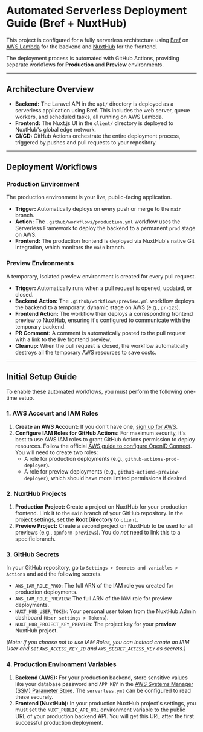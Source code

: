 # Automated Serverless Deployment Guide (Bref + NuxtHub)

This project is configured for a fully serverless architecture using [Bref](https://bref.sh/) on [AWS Lambda](https://aws.amazon.com/lambda/) for the backend and [NuxtHub](https://hub.nuxt.com/) for the frontend.

The deployment process is automated with GitHub Actions, providing separate workflows for **Production** and **Preview** environments.

---

## Architecture Overview

-   **Backend:** The Laravel API in the `api/` directory is deployed as a serverless application using Bref. This includes the web server, queue workers, and scheduled tasks, all running on AWS Lambda.
-   **Frontend:** The Nuxt.js UI in the `client/` directory is deployed to NuxtHub's global edge network.
-   **CI/CD:** GitHub Actions orchestrate the entire deployment process, triggered by pushes and pull requests to your repository.

---

## Deployment Workflows

### Production Environment

The production environment is your live, public-facing application.

-   **Trigger:** Automatically deploys on every push or merge to the `main` branch.
-   **Action:** The `.github/workflows/production.yml` workflow uses the Serverless Framework to deploy the backend to a permanent `prod` stage on AWS.
-   **Frontend:** The production frontend is deployed via NuxtHub's native Git integration, which monitors the `main` branch.

### Preview Environments

A temporary, isolated preview environment is created for every pull request.

-   **Trigger:** Automatically runs when a pull request is opened, updated, or closed.
-   **Backend Action:** The `.github/workflows/preview.yml` workflow deploys the backend to a temporary, dynamic stage on AWS (e.g., `pr-123`).
-   **Frontend Action:** The workflow then deploys a corresponding frontend preview to NuxtHub, ensuring it's configured to communicate with the temporary backend.
-   **PR Comment:** A comment is automatically posted to the pull request with a link to the live frontend preview.
-   **Cleanup:** When the pull request is closed, the workflow automatically destroys all the temporary AWS resources to save costs.

---

## Initial Setup Guide

To enable these automated workflows, you must perform the following one-time setup.

### 1. AWS Account and IAM Roles

1.  **Create an AWS Account:** If you don't have one, [sign up for AWS](https://aws.amazon.com/).
2.  **Configure IAM Roles for GitHub Actions:** For maximum security, it's best to use AWS IAM roles to grant GitHub Actions permission to deploy resources. Follow the official [AWS guide to configure OpenID Connect](https://docs.aws.amazon.com/IAM/latest/UserGuide/id_roles_providers_create_oidc.html). You will need to create two roles:
    *   A role for production deployments (e.g., `github-actions-prod-deployer`).
    *   A role for preview deployments (e.g., `github-actions-preview-deployer`), which should have more limited permissions if desired.

### 2. NuxtHub Projects

1.  **Production Project:** Create a project on NuxtHub for your production frontend. Link it to the `main` branch of your GitHub repository. In the project settings, set the **Root Directory** to `client`.
2.  **Preview Project:** Create a second project on NuxtHub to be used for all previews (e.g., `opnform-previews`). You do *not* need to link this to a specific branch.

### 3. GitHub Secrets

In your GitHub repository, go to `Settings > Secrets and variables > Actions` and add the following secrets.

-   `AWS_IAM_ROLE_PROD`: The full ARN of the IAM role you created for production deployments.
-   `AWS_IAM_ROLE_PREVIEW`: The full ARN of the IAM role for preview deployments.
-   `NUXT_HUB_USER_TOKEN`: Your personal user token from the NuxtHub Admin dashboard (`User settings > Tokens`).
-   `NUXT_HUB_PROJECT_KEY_PREVIEW`: The project key for your **preview** NuxtHub project.

*(Note: If you choose not to use IAM Roles, you can instead create an IAM User and set `AWS_ACCESS_KEY_ID` and `AWS_SECRET_ACCESS_KEY` as secrets.)*

### 4. Production Environment Variables

1.  **Backend (AWS):** For your production backend, store sensitive values like your database password and `APP_KEY` in the [AWS Systems Manager (SSM) Parameter Store](https://docs.aws.amazon.com/systems-manager/latest/userguide/systems-manager-parameter-store.html). The `serverless.yml` can be configured to read these securely.
2.  **Frontend (NuxtHub):** In your production NuxtHub project's settings, you must set the `NUXT_PUBLIC_API_URL` environment variable to the public URL of your production backend API. You will get this URL after the first successful production deployment.